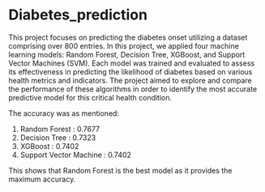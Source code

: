 # Diabetes_prediction
This project focuses on predicting the diabetes onset utilizing a dataset comprising over 800 entries. In this project, we applied four machine learning models: Random Forest, Decision Tree, XGBoost, and Support Vector Machines (SVM). Each model was trained and evaluated to assess its effectiveness in predicting the likelihood of diabetes based on various health metrics and indicators. The project aimed to explore and compare the performance of these algorithms in order to identify the most accurate predictive model for this critical health condition.

The accuracy was as mentioned:
1. Random Forest : 0.7677
2. Decision Tree : 0.7323
3. XGBoost : 0.7402
4. Support Vector Machine : 0.7402

This shows that Random Forest is the best model as it provides the maximum accuracy.
